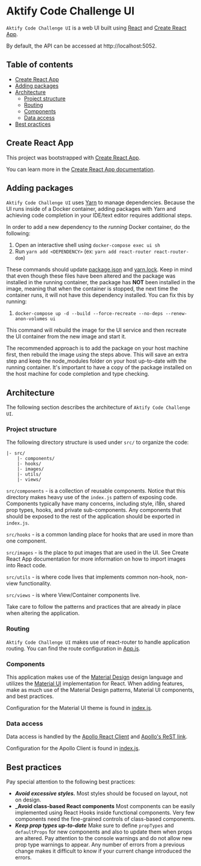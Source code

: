 # Aktify Code Challenge UI

`Aktify Code Challenge UI` is a web UI built using [React](https://reactjs.org/) and [Create React App](https://github.com/facebook/create-react-app).

By default, the API can be accessed at http://localhost:5052.


## Table of contents

- [Create React App](#create-react-app)
- [Adding packages](#adding-packages)
- [Architecture](#architecture)
    - [Project structure](#project-structure)
    - [Routing](#routing)
    - [Components](#components)
    - [Data access](#data-access)
- [Best practices](#best-practices)


## Create React App

This project was bootstrapped with [Create React App](https://github.com/facebook/create-react-app).

You can learn more in the [Create React App documentation](https://facebook.github.io/create-react-app/docs/getting-started).


## Adding packages

`Aktify Code Challenge UI` uses [Yarn](https://yarnpkg.com/) to manage dependencies. Because the UI runs inside of a Docker container, adding packages with Yarn and achieving code completion in your IDE/text editor requires additional steps.

In order to add a new dependency to the _running_ Docker container, do the following:

1. Open an interactive shell using `docker-compose exec ui sh`
1. Run `yarn add <DEPENDENCY>` (ex: `yarn add react-router react-router-dom`)

These commands should update [package.json](package.json) and [yarn.lock](yarn.lock). Keep in mind that even though these files have been altered and the package was installed in the running container, the package has **NOT** been installed in the image, meaning that when the container is stopped, the next time the container runs, it will not have this dependency installed. You can fix this by running:

1. `docker-compose up -d --build --force-recreate --no-deps --renew-anon-volumes ui`

This command will rebuild the image for the UI service and then recreate the UI container from the new image and start it.

The recommended approach is to add the package on your host machine first, then rebuild the image using the steps above. This will save an extra step and keep the node_modules folder on your host up-to-date with the running container. It's important to have a copy of the package installed on the host machine for code completion and type checking.


## Architecture

The following section describes the architecture of `Aktify Code Challenge UI`.


### Project structure

The following directory structure is used under `src/` to organize the code:

```
|- src/
    |- components/
    |- hooks/
    |- images/
    |- utils/
    |- views/
```

`src/components` - is a collection of reusable components. Notice that this directory makes heavy use of the `index.js` pattern of exposing code. Components typically have many concerns, including style, i18n, shared prop types, hooks, and private sub-components. Any components that should be exposed to the rest of the application should be exported in `index.js`.

 `src/hooks` - is a common landing place for hooks that are used in more than one component.
 
 `src/images` - is the place to put images that are used in the UI. See Create React App documentation for more information on how to import images into React code.
 
 `src/utils` - is where code lives that implements common non-hook, non-view functionality.
 
 `src/views` - is where View/Container components live.
 
 Take care to follow the patterns and practices that are already in place when altering the application.


### Routing

`Aktify Code Challenge UI` makes use of react-router to handle application routing. You can find the route configuration in [App.js](src/App.js).


### Components

This application makes use of the [Material Design](https://material.io/design/) design language and utilizes the [Material UI](https://material-ui.com/) implementation for React. When adding features, make as much use of the Material Design patterns, Material UI components, and best practices.
 
 Configuration for the Material UI theme is found in [index.js](src/index.js).


### Data access

Data access is handled by the [Apollo React Client](https://www.apollographql.com/docs/react/) and [Apollo's ReST link](https://www.apollographql.com/docs/link/links/rest/).

Configuration for the Apollo Client is found in [index.js](src/index.js).


## Best practices

Pay special attention to the following best practices:

- **_Avoid excessive styles._** Most styles should be focused on layout, not on design.
- **_Avoid class-based React components** Most components can be easily implemented using React Hooks inside functional components. Very few components need the fine-grained controls of class-based components.
- **_Keep prop types up-to-date_** Make sure to define `propTypes` and `defaultProps` for new components and also to update them when props are altered. Pay attention to the console warnings and do not allow new prop type warnings to appear. Any number of errors from a previous change makes it difficult to know if your current change introduced the errors. 